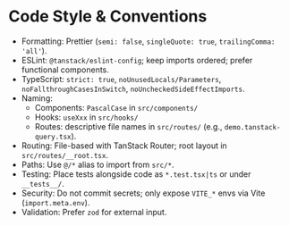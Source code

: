 # Code Style & Conventions

- Formatting: Prettier (`semi: false`, `singleQuote: true`, `trailingComma: 'all'`).
- ESLint: `@tanstack/eslint-config`; keep imports ordered; prefer functional components.
- TypeScript: `strict: true`, `noUnusedLocals/Parameters`, `noFallthroughCasesInSwitch`, `noUncheckedSideEffectImports`.
- Naming:
  - Components: `PascalCase` in `src/components/`
  - Hooks: `useXxx` in `src/hooks/`
  - Routes: descriptive file names in `src/routes/` (e.g., `demo.tanstack-query.tsx`).
- Routing: File-based with TanStack Router; root layout in `src/routes/__root.tsx`.
- Paths: Use `@/*` alias to import from `src/*`.
- Testing: Place tests alongside code as `*.test.tsx|ts` or under `__tests__/`.
- Security: Do not commit secrets; only expose `VITE_*` envs via Vite (`import.meta.env`).
- Validation: Prefer `zod` for external input.
